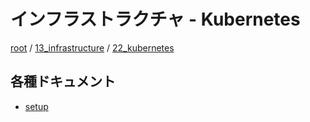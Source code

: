 # インフラストラクチャ - Kubernetes

[root](./../../../README.md) 
/ [13_infrastructure](./../README.md) 
/ [22_kubernetes](./README.md)

## 各種ドキュメント

* [setup](./setup.md)
